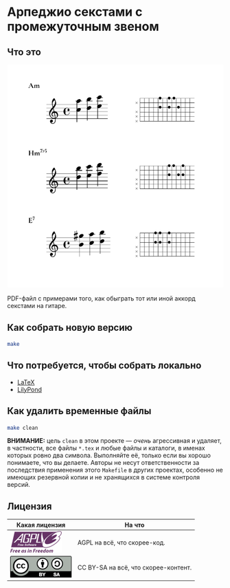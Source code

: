 # Арпеджио секстами с промежуточным звеном

## Что это

![example](example.png "Content example")

PDF-файл с примерами того, как обыграть тот или иной аккорд секстами
на гитаре.

## Как собрать новую версию

```bash
make
```

## Что потребуется, чтобы собрать локально

 - [LaTeX](https://www.latex-project.org/)
 - [LilyPond](https://lilypond.org/)

## Как удалить временные файлы

```bash
make clean
```

**ВНИМАНИЕ:** цель `clean` в этом проекте — *очень* агрессивная и удаляет, в частности, все файлы `*.tex` и любые файлы и каталоги, в именах которых ровно два символа. Выполняйте её, только если вы хорошо понимаете, что вы делаете. Авторы не несут ответственности за последствия применения этого `Makefile` в других проектах, особенно не имеющих резервной копии и не хранящихся в системе контроля версий.

## Лицензия

| Какая лицензия                                                                       | На что                               |
|--------------------------------------------------------------------------------------|--------------------------------------|
| [![AGPL](agpl-v3.png "AGPL")](https://www.gnu.org/licenses/agpl-3.0.html)            | AGPL на всё, что скорее-код.         |
| [![CC BY-SA](by-sa.png "CC BY-SA")](https://creativecommons.org/licenses/by-sa/4.0/) | СС BY-SA на всё, что скорее-контент. |

